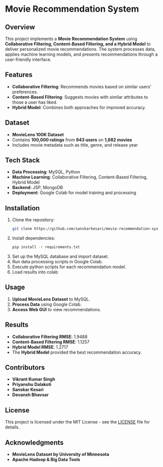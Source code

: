 # Movie Recommendation System

## Overview
This project implements a **Movie Recommendation System** using **Collaborative Filtering, Content-Based Filtering, and a Hybrid Model** to deliver personalized movie recommendations. The system processes data, applies machine learning models, and presents recommendations through a user-friendly interface.

## Features
- **Collaborative Filtering**: Recommends movies based on similar users' preferences.
- **Content-Based Filtering**: Suggests movies with similar attributes to those a user has liked.
- **Hybrid Model**: Combines both approaches for improved accuracy.

## Dataset
- **MovieLens 100K Dataset**
- Contains **100,000 ratings** from **943 users** on **1,682 movies**
- Includes movie metadata such as title, genre, and release year

## Tech Stack
- **Data Processing**: MySQL, Python
- **Machine Learning**: Collaborative Filtering, Content-Based Filtering, Hybrid Model
- **Backend**: JSP, MongoDB
- **Deployment**: Google Colab for model training and processing

## Installation
1. Clone the repository:
   ```sh
   git clone https://github.com/sanskarkesari/movie-recommendation-system.git
   ```
2. Install dependencies:
   ```sh
   pip install -r requirements.txt
   ```
3. Set up the MySQL database and import dataset.
4. Run data processing scripts in Google Colab.
5. Execute python scripts for each recommendation model.
6. Load results into colab

## Usage
1. **Upload MovieLens Dataset** to MySQL.
2. **Process Data** using Google Colab.
3. **Access Web GUI** to view recommendations.

## Results
- **Collaborative Filtering RMSE**: 1.9488
- **Content-Based Filtering RMSE**: 1.1257
- **Hybrid Model RMSE**: 1.2717
- The **Hybrid Model** provided the best recommendation accuracy.

## Contributors
- **Vikrant Kumar Singh**  
- **Priyanshu Dalakoti**  
- **Sanskar Kesari**  
- **Devansh Bhavsar**  

## License
This project is licensed under the MIT License - see the [LICENSE](LICENSE) file for details.

## Acknowledgments
- **MovieLens Dataset by University of Minnesota**
- **Apache Hadoop & Big Data Tools**

